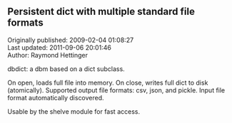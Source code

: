 ## Persistent dict with multiple standard file formats  
Originally published: 2009-02-04 01:08:27  
Last updated: 2011-09-06 20:01:46  
Author: Raymond Hettinger  
  
dbdict: a dbm based on a dict subclass.

On open, loads full file into memory.
On close, writes full dict to disk (atomically).
Supported output file formats: csv, json, and pickle.
Input file format automatically discovered.

Usable by the shelve module for fast access.